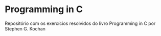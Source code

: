 # Programming in C
 Repositório com os exercícios resolvidos do livro Programming in C por Stephen G. Kochan
